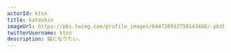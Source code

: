 ```yaml
---
actorId: ktsn
title: katashin
imageUrl: https://pbs.twimg.com/profile_images/644720932750143488/-pbtNIHg_200x200.png
twitterUsername: ktsn
description: 猫になりたい。
---
```

